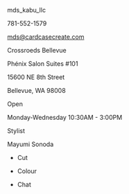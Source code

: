 mds_kabu_llc

781-552-1579

mds@cardcasecreate.com

Crossroeds Bellevue 

Phénix Salon Suites #101

15600 NE 8th Street

Bellevue, WA 98008

Open 

Monday-Wednesday 10:30AM - 3:00PM

Stylist

Mayumi Sonoda

- Cut 

- Colour 

- Chat
